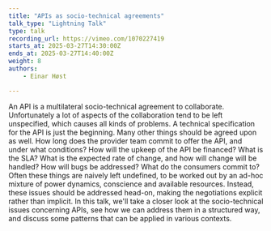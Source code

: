 ```yaml
---
title: "APIs as socio-technical agreements"
talk_type: "Lightning Talk"
type: talk
recording_url: https://vimeo.com/1070227419
starts_at: 2025-03-27T14:30:00Z
ends_at: 2025-03-27T14:40:00Z
weight: 8
authors:
    - Einar Høst

---
```

An API is a multilateral socio-technical agreement to collaborate. Unfortunately a lot of aspects of the collaboration tend to be left unspecified, which causes all kinds of problems. A technical specification for the API is just the beginning. Many other things should be agreed upon as well. How long does the provider team commit to offer the API, and under what conditions? How will the upkeep of the API be financed? What is the SLA? What is the expected rate of change, and how will change will be handled? How will bugs be addressed? What do the consumers commit to? Often these things are naively left undefined, to be worked out by an ad-hoc mixture of power dynamics, conscience and available resources. Instead, these issues should be addressed head-on, making the negotiations explicit rather than implicit. In this talk, we'll take a closer look at the socio-technical issues concerning APIs, see how we can address them in a structured way, and discuss some patterns that can be applied in various contexts.
